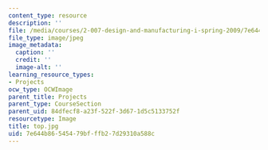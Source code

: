 ```yaml
---
content_type: resource
description: ''
file: /media/courses/2-007-design-and-manufacturing-i-spring-2009/7e644b86545479bfffb27d29310a588c_top.jpg
file_type: image/jpeg
image_metadata:
  caption: ''
  credit: ''
  image-alt: ''
learning_resource_types:
- Projects
ocw_type: OCWImage
parent_title: Projects
parent_type: CourseSection
parent_uid: 84dfecf8-a23f-522f-3d67-1d5c5133752f
resourcetype: Image
title: top.jpg
uid: 7e644b86-5454-79bf-ffb2-7d29310a588c
---
```

